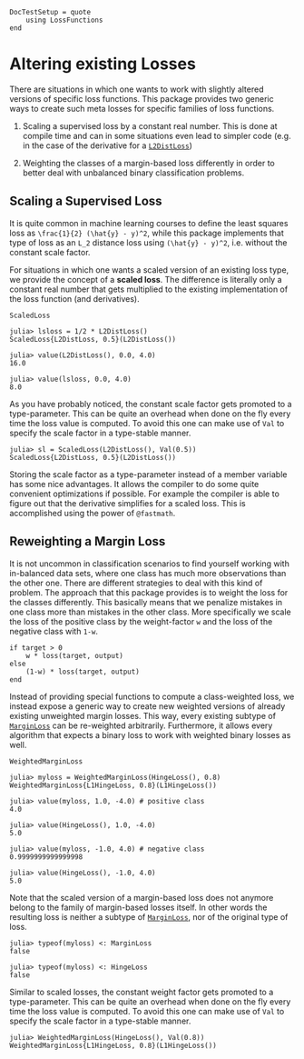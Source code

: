 ```@meta
DocTestSetup = quote
    using LossFunctions
end
```

# Altering existing Losses

There are situations in which one wants to work with slightly
altered versions of specific loss functions. This package
provides two generic ways to create such meta losses for specific
families of loss functions.

1. Scaling a supervised loss by a constant real number. This is
   done at compile time and can in some situations even lead to
   simpler code (e.g. in the case of the derivative for a
   [`L2DistLoss`](@ref))

2. Weighting the classes of a margin-based loss differently in
   order to better deal with unbalanced binary classification
   problems.

## Scaling a Supervised Loss

It is quite common in machine learning courses to define the
least squares loss as ``\frac{1}{2} (\hat{y} - y)^2``, while this
package implements that type of loss as an ``L_2`` distance loss
using ``(\hat{y} - y)^2``, i.e. without the constant scale
factor.

For situations in which one wants a scaled version of an existing
loss type, we provide the concept of a **scaled loss**. The
difference is literally only a constant real number that gets
multiplied to the existing implementation of the loss function
(and derivatives).

```@docs
ScaledLoss
```

```jldoctest
julia> lsloss = 1/2 * L2DistLoss()
ScaledLoss{L2DistLoss, 0.5}(L2DistLoss())

julia> value(L2DistLoss(), 0.0, 4.0)
16.0

julia> value(lsloss, 0.0, 4.0)
8.0
```

As you have probably noticed, the constant scale factor gets
promoted to a type-parameter. This can be quite an overhead when
done on the fly every time the loss value is computed. To avoid
this one can make use of `Val` to specify the scale factor in a
type-stable manner.

```jldoctest
julia> sl = ScaledLoss(L2DistLoss(), Val(0.5))
ScaledLoss{L2DistLoss, 0.5}(L2DistLoss())
```

Storing the scale factor as a type-parameter instead of a member
variable has some nice advantages. It allows the compiler to do
some quite convenient optimizations if possible. For example the
compiler is able to figure out that the derivative simplifies for
a scaled loss. This is accomplished using the power of `@fastmath`.

## Reweighting a Margin Loss

It is not uncommon in classification scenarios to find yourself
working with in-balanced data sets, where one class has much more
observations than the other one. There are different strategies
to deal with this kind of problem. The approach that this package
provides is to weight the loss for the classes differently. This
basically means that we penalize mistakes in one class more than
mistakes in the other class. More specifically we scale the loss
of the positive class by the weight-factor ``w`` and the loss
of the negative class with ``1-w``.

```julia-repl
if target > 0
    w * loss(target, output)
else
    (1-w) * loss(target, output)
end
```


Instead of providing special functions to compute a class-weighted loss,
we instead expose a generic way to create new weighted versions of already
existing unweighted margin losses. This way, every existing subtype of
[`MarginLoss`](@ref) can be re-weighted arbitrarily. Furthermore, it
allows every algorithm that expects a binary loss to work with weighted
binary losses as well.

```@docs
WeightedMarginLoss
```

```jldoctest weighted
julia> myloss = WeightedMarginLoss(HingeLoss(), 0.8)
WeightedMarginLoss{L1HingeLoss, 0.8}(L1HingeLoss())

julia> value(myloss, 1.0, -4.0) # positive class
4.0

julia> value(HingeLoss(), 1.0, -4.0)
5.0

julia> value(myloss, -1.0, 4.0) # negative class
0.9999999999999998

julia> value(HingeLoss(), -1.0, 4.0)
5.0
```

Note that the scaled version of a margin-based loss does not
anymore belong to the family of margin-based losses itself. In
other words the resulting loss is neither a subtype of
[`MarginLoss`](@ref), nor of the original type of loss.

```jldoctest weighted
julia> typeof(myloss) <: MarginLoss
false

julia> typeof(myloss) <: HingeLoss
false
```

Similar to scaled losses, the constant weight factor gets
promoted to a type-parameter. This can be quite an overhead when
done on the fly every time the loss value is computed. To avoid
this one can make use of `Val` to specify the scale factor in a
type-stable manner.

```jldoctest weighted
julia> WeightedMarginLoss(HingeLoss(), Val(0.8))
WeightedMarginLoss{L1HingeLoss, 0.8}(L1HingeLoss())
```
